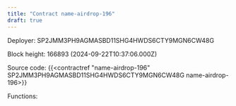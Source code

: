 ```yaml
---
title: "Contract name-airdrop-196"
draft: true
---
```

Deployer: SP2JMM3PH9AGMASBD11SHG4HWDS6CTY9MGN6CW48G


 



Block height: 166893 (2024-09-22T10:37:06.000Z)

Source code: {{<contractref "name-airdrop-196" SP2JMM3PH9AGMASBD11SHG4HWDS6CTY9MGN6CW48G name-airdrop-196>}}

Functions:


